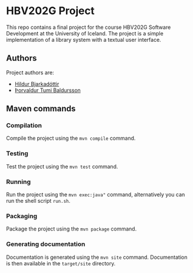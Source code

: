 # HBV202G Project

This repo contains a final project for the course HBV202G Software Development at the University of Iceland.
The project is a simple implementation of a library system with a textual user interface.

## Authors

Project authors are:

- [Hildur Bjarkadóttir](/hildurb)
- [Þorvaldur Tumi Baldursson](/ofurtumi)

## Maven commands

### Compilation

Compile the project using the `mvn compile` command.

### Testing

Test the project using the `mvn test` command.

### Running

Run the project using the `mvn exec:java"` command, alternatively you can run the shell script `run.sh`.

### Packaging

Package the project using the `mvn package` command.

### Generating documentation

Documentation is generated using the `mvn site` command.
Documentation is then available in the `target/site` directory.
